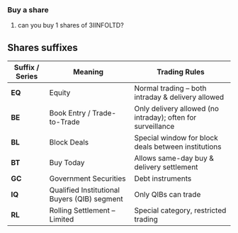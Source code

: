 




### Buy a share
1. can you buy 1 shares of 3IINFOLTD?



## Shares suffixes
| Suffix / Series | Meaning                                      | Trading Rules                                               |
| --------------- | -------------------------------------------- | ----------------------------------------------------------- |
| **EQ**          | Equity                                       | Normal trading – both intraday & delivery allowed           |
| **BE**          | Book Entry / Trade-to-Trade                  | Only delivery allowed (no intraday); often for surveillance |
| **BL**          | Block Deals                                  | Special window for block deals between institutions         |
| **BT**          | Buy Today                                    | Allows same-day buy & delivery settlement                   |
| **GC**          | Government Securities                        | Debt instruments                                            |
| **IQ**          | Qualified Institutional Buyers (QIB) segment | Only QIBs can trade                                         |
| **RL**          | Rolling Settlement – Limited                 | Special category, restricted trading                        |
